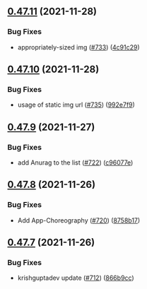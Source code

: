 ## [0.47.11](https://github.com/EddieHubCommunity/LinkFree/compare/v0.47.10...v0.47.11) (2021-11-28)


### Bug Fixes

* appropriately-sized img ([#733](https://github.com/EddieHubCommunity/LinkFree/issues/733)) ([4c91c29](https://github.com/EddieHubCommunity/LinkFree/commit/4c91c29367eec1bf2cecaab4477bc997c0b66b65))



## [0.47.10](https://github.com/EddieHubCommunity/LinkFree/compare/v0.47.9...v0.47.10) (2021-11-28)


### Bug Fixes

* usage of static img url ([#735](https://github.com/EddieHubCommunity/LinkFree/issues/735)) ([992e7f9](https://github.com/EddieHubCommunity/LinkFree/commit/992e7f93c1598c9e50f7e721eac1f589ea06a673))



## [0.47.9](https://github.com/EddieHubCommunity/LinkFree/compare/v0.47.8...v0.47.9) (2021-11-27)


### Bug Fixes

* add Anurag to the list ([#722](https://github.com/EddieHubCommunity/LinkFree/issues/722)) ([c96077e](https://github.com/EddieHubCommunity/LinkFree/commit/c96077e34de0f66edbd1af0131add4e1c89d558f))



## [0.47.8](https://github.com/EddieHubCommunity/LinkFree/compare/v0.47.7...v0.47.8) (2021-11-26)


### Bug Fixes

* Add App-Choreography ([#720](https://github.com/EddieHubCommunity/LinkFree/issues/720)) ([8758b17](https://github.com/EddieHubCommunity/LinkFree/commit/8758b1746584082eb46c8f37b0d6c0aa9e1ce2e4))



## [0.47.7](https://github.com/EddieHubCommunity/LinkFree/compare/v0.47.6...v0.47.7) (2021-11-26)


### Bug Fixes

* krishguptadev update ([#712](https://github.com/EddieHubCommunity/LinkFree/issues/712)) ([866b9cc](https://github.com/EddieHubCommunity/LinkFree/commit/866b9cce7cebfaaf5d854e492bb825a35f14abc9))



